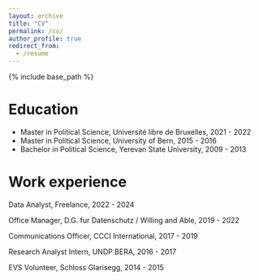 ```yaml
---
layout: archive
title: "CV"
permalink: /cv/
author_profile: true
redirect_from:
  - /resume
---
```


{% include base_path %}




Education
======
* Master in Political Science, Université libre de Bruxelles, 2021 - 2022
* Master in Political Science, University of Bern, 2015 - 2016
* Bachelor in Political Science, Yerevan State University, 2009 - 2013

Work experience
======
Data Analyst, Freelance, 2022 - 2024

Office Manager, D.G. fur Datenschutz / Willing and Able, 2019 - 2022

Communications Officer, CCCI International, 2017 - 2019

Research Analyst Intern, UNDP BERA, 2016 - 2017

EVS  Volunteer, Schloss Glarisegg, 2014 - 2015
  
